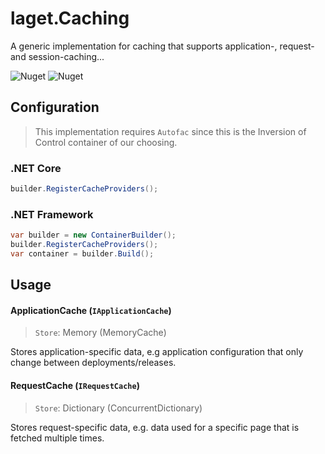 ﻿# laget.Caching
A generic implementation for caching that supports application-, request- and session-caching...

![Nuget](https://img.shields.io/nuget/v/laget.Caching)
![Nuget](https://img.shields.io/nuget/dt/laget.Caching)

## Configuration
> This implementation requires `Autofac` since this is the Inversion of Control container of our choosing.
### .NET Core
```c#
builder.RegisterCacheProviders();
```

### .NET Framework
```c#
var builder = new ContainerBuilder();
builder.RegisterCacheProviders();
var container = builder.Build();
```

## Usage
#### ApplicationCache (`IApplicationCache`)
> `Store`: Memory (MemoryCache)

Stores application-specific data, e.g application configuration that only change between deployments/releases.

#### RequestCache (`IRequestCache`)
> `Store`: Dictionary (ConcurrentDictionary)

Stores request-specific data, e.g. data used for a specific page that is fetched multiple times.
